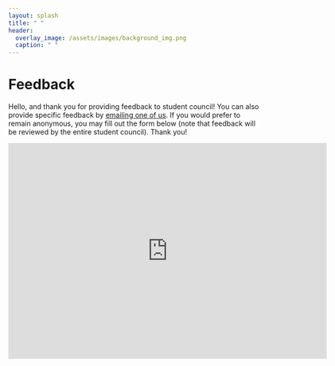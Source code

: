```yaml
---
layout: splash
title: " "
header:
  overlay_image: /assets/images/background_img.png
  caption: " "
---
```


# Feedback
Hello, and thank you for providing feedback to student council! You can also provide specific feedback by [emailing one of us](/Current-Officers/). If you would prefer to remain anonymous, you may fill out the form below (note that feedback will be reviewed by the entire student council). Thank you!

<iframe src="https://docs.google.com/forms/d/e/1FAIpQLSd6QMTI4gtsjgX8UV-yHimu8xxohLXXuOxXF-lbC9Mupf_GZQ/viewform?embedded=true" width="640" height="434" frameborder="0" marginheight="0" marginwidth="0">Loading…</iframe>
